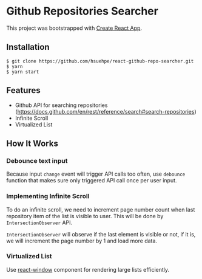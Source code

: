 # Github Repositories Searcher

This project was bootstrapped with [Create React App](https://github.com/facebook/create-react-app).

## Installation
```
$ git clone https://github.com/hsuehpe/react-github-repo-searcher.git
$ yarn
$ yarn start
```

## Features
* Github API for searching repositories (https://docs.github.com/en/rest/reference/search#search-repositories)
* Infinite Scroll
* Virtualized List

## How It Works

### Debounce text input
Because input `change` event will trigger API calls too often, use `debounce` function that makes sure only triggered API call once per user input.

### Implementing Infinite Scroll
To do an infinite scroll, we need to increment page number count when last repository item of the list is visible to user. This will be done by `IntersectionObserver` API.

`IntersectionObserver` will observe if the last element is visible or not, if it is, we will increment the page number by 1 and load more data.

### Virtualized List
Use [react-window](https://github.com/bvaughn/react-window) component for rendering large lists efficiently.
